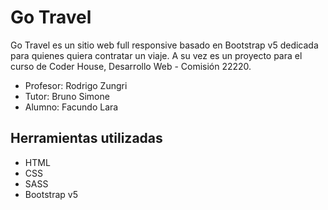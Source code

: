 # Go Travel

Go Travel es un sitio web full responsive basado en Bootstrap v5 dedicada para quienes quiera contratar un viaje.
A su vez es un proyecto para el curso de Coder House, Desarrollo Web - Comisión 22220.

- Profesor: Rodrigo Zungri
- Tutor: Bruno Simone
- Alumno: Facundo Lara

## Herramientas utilizadas

- HTML
- CSS
- SASS
- Bootstrap v5
